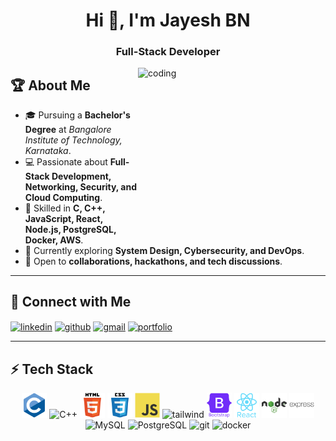<h1 align="center">Hi 👋, I'm Jayesh BN</h1>
<h3 align="center">Full-Stack Developer</h3>

<img align="right" height="280px" width="300px" alt="coding" src="https://i.pinimg.com/originals/02/74/20/0274207612d515f49012c87803a9e631.gif">

## 🏆 About Me  
- 🎓 Pursuing a **Bachelor's Degree** at *Bangalore Institute of Technology, Karnataka*.  
- 💻 Passionate about **Full-Stack Development, Networking, Security, and Cloud Computing**.  
- 🚀 Skilled in **C, C++, JavaScript, React, Node.js, PostgreSQL, Docker, AWS**.  
- 📌 Currently exploring **System Design, Cybersecurity, and DevOps**.  
- 🌟 Open to **collaborations, hackathons, and tech discussions**.  

---

## 🔗 Connect with Me  
<p align="left">
<a href="https://www.linkedin.com/in/jayeshbn" target="blank"><img align="center" src="https://img.shields.io/badge/LinkedIn-blue?style=for-the-badge&logo=linkedin" alt="linkedin" /></a>
<a href="https://github.com/jayeshbn" target="blank"><img align="center" src="https://img.shields.io/badge/GitHub-black?style=for-the-badge&logo=github" alt="github" /></a>
<a href="mailto:jayeshbn10@gmail.com"><img align="center" src="https://img.shields.io/badge/Gmail-red?style=for-the-badge&logo=gmail&logoColor=white" alt="gmail" /></a>
  <a href="https://my-portfolio-lake-sigma-13.vercel.app/" target="blank"><img align="center" src="https://img.shields.io/badge/Portfolio-00C7B7?style=for-the-badge&logo=vercel&logoColor=white" alt="portfolio" /></a>
</p>

---

## ⚡ Tech Stack  
<p align="center"> 
  <img title="C" src="https://raw.githubusercontent.com/devicons/devicon/master/icons/c/c-original.svg" alt="C" width="40" height="40"/>
  <img title="C++" src="https://upload.wikimedia.org/wikipedia/commons/1/18/ISO_C%2B%2B_Logo.svg" alt="C++" width="40" height="40"/>
<img title="HTML5" src="https://raw.githubusercontent.com/devicons/devicon/master/icons/html5/html5-original-wordmark.svg" alt="html5" width="40" height="40"/>
<img title="CSS" src="https://raw.githubusercontent.com/devicons/devicon/master/icons/css3/css3-original-wordmark.svg" alt="css3" width="40" height="40"/>
<img title="Javascript"src="https://raw.githubusercontent.com/devicons/devicon/master/icons/javascript/javascript-original.svg" alt="javascript" width="40" height="40"/>
<img title="Tailwindcss"src="https://www.vectorlogo.zone/logos/tailwindcss/tailwindcss-icon.svg" alt="tailwind" width="40" height="40"/>
<img title="Bootstrap" src="https://raw.githubusercontent.com/devicons/devicon/master/icons/bootstrap/bootstrap-plain-wordmark.svg" alt="bootstrap" width="40" height="40"/>
  <img title="React" src="https://raw.githubusercontent.com/devicons/devicon/master/icons/react/react-original-wordmark.svg" alt="react" width="40" height="40"/>
<img title="Nodejs" src="https://raw.githubusercontent.com/devicons/devicon/master/icons/nodejs/nodejs-original-wordmark.svg" alt="nodejs" width="40" height="40"/>
<img title="Expressjs"src="https://raw.githubusercontent.com/devicons/devicon/master/icons/express/express-original-wordmark.svg" alt="express" width="40" height="40"/>
<img title="MySQL" src="https://www.vectorlogo.zone/logos/mysql/mysql-icon.svg" alt="MySQL" width="40" height="40"/>
<img title="PostgreSQL" src="https://www.vectorlogo.zone/logos/postgresql/postgresql-icon.svg" alt="PostgreSQL" width="40" height="40"/>
<img title="GitHub" src="https://www.vectorlogo.zone/logos/git-scm/git-scm-icon.svg" alt="git" width="40" height="40"/>
<img title="Docker" src="https://www.vectorlogo.zone/logos/docker/docker-icon.svg" alt="docker" width="40" height="40"/>

</p>
